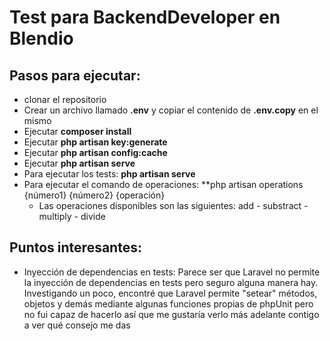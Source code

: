 # Test para BackendDeveloper en Blendio

## Pasos para ejecutar:

-   clonar el repositorio
-   Crear un archivo llamado **.env** y copiar el contenido de **.env.copy** en el mismo
-   Ejecutar **composer install**
-   Ejecutar **php artisan key:generate**
-   Ejecutar **php artisan config:cache**
-   Ejecutar **php artisan serve**
-   Para ejecutar los tests: **php artisan serve**
-   Para ejecutar el comando de operaciones: \*\*php artisan operations {número1} {número2} {operación}
    -   Las operaciones disponibles son las siguientes: add - substract - multiply - divide

## Puntos interesantes:

-   Inyección de dependencias en tests: Parece ser que Laravel no permite la inyección de dependencias en tests pero seguro alguna manera hay. Investigando un poco, encontré que Laravel permite "setear" métodos, objetos y demás mediante algunas funciones propias de phpUnit pero no fui capaz de hacerlo así que me gustaría verlo más adelante contigo a ver qué consejo me das
